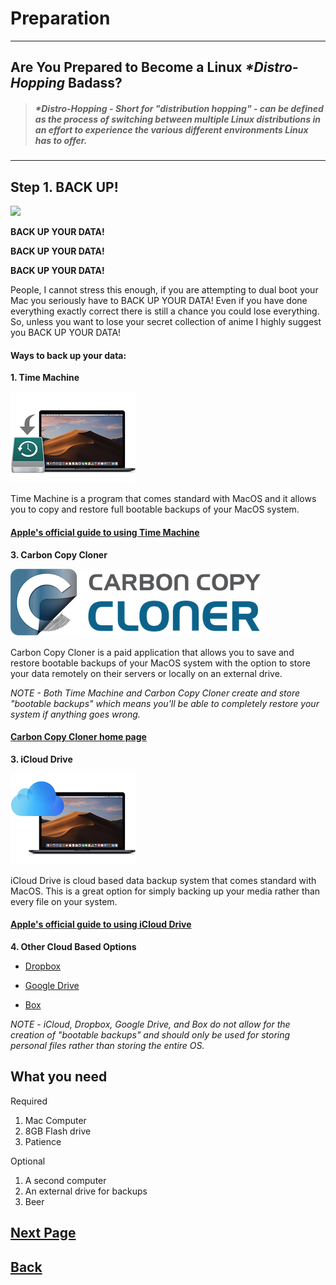 # **Preparation**
___
## **Are You Prepared to Become a Linux _*Distro-Hopping_ Badass?**

> ##### _*Distro-Hopping_   -   *Short for "distribution hopping" - can be defined as the process of switching between multiple Linux distributions in an effort to experience the various different environments Linux has to offer.*
---
##  **Step 1. BACK UP!**


![](https://media.giphy.com/media/l3V0AW49gt0ot4z16/giphy.gif)

**BACK UP YOUR DATA!**

**BACK UP YOUR DATA!**

**BACK UP YOUR DATA!**


People, I cannot stress this enough, if you are attempting to dual boot your Mac you seriously have to BACK UP YOUR DATA! Even if you have done everything exactly correct there is still a chance you could lose everything. So, unless you want to lose your secret collection of anime I highly suggest you BACK UP YOUR DATA!


#### Ways to back up your data:
**1. Time Machine**

![](images/timemachine.png)

  Time Machine is a program that comes standard with MacOS and it allows you to copy and restore full bootable backups of your MacOS system.


#### [Apple's official guide to using Time Machine](https://support.apple.com/en-us/HT201250)

**3. Carbon Copy Cloner**

![](images/ccc.png)

Carbon Copy Cloner is a paid application that allows you to save and restore bootable backups of your MacOS system with the option to store your data remotely on their servers or locally on an external drive.

*NOTE - Both Time Machine and Carbon Copy Cloner create and store "bootable backups" which means you'll be able to completely restore your system if anything goes wrong.*

#### [Carbon Copy Cloner home page](https://bombich.com/)

**3. iCloud Drive**

![](images/icloud.png)

iCloud Drive is cloud based data backup system that comes standard with MacOS. This is a great option for simply backing up your media rather than every file on your system.


#### [Apple's official guide to using iCloud Drive](https://support.apple.com/en-us/HT204025)

**4. Other Cloud Based Options**

* [Dropbox](https://www.dropbox.com/?landing=dbv2)

* [Google Drive](https://www.google.com/drive/)

* [Box](https://app.box.com/login)


*NOTE - iCloud, Dropbox, Google Drive, and Box do not allow for the creation of "bootable backups" and should only be used for storing personal files rather than storing the entire OS.*

## What you need
Required
1. Mac Computer
2. 8GB Flash drive
3. Patience


Optional
1. A second computer
2. An external drive for backups
3. Beer




## [Next Page]()
## [Back](Introduction.md)
